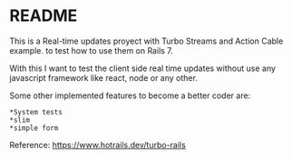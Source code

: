 # README
This is a Real-time updates proyect with Turbo Streams and Action Cable example. to test how to use them on Rails 7.

With this I want to test the client side real time updates without use any javascript framework like react, node or any other.




Some other implemented features to become a better coder are:
    
    *System tests
    *slim
    *simple form


Reference: https://www.hotrails.dev/turbo-rails